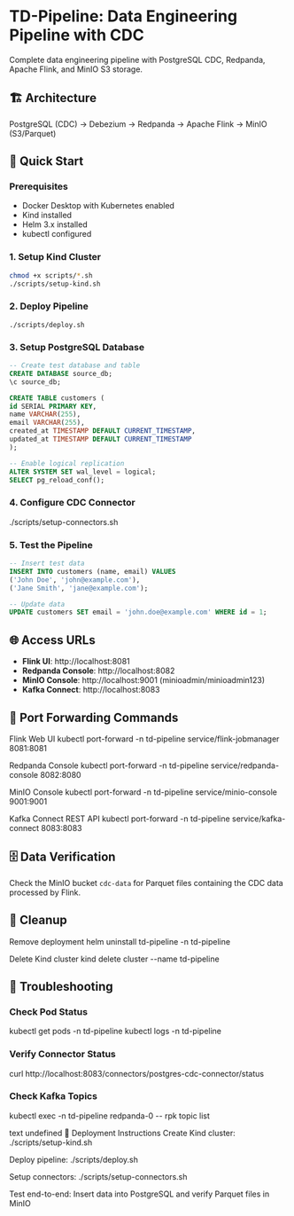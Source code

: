 # TD-Pipeline: Data Engineering Pipeline with CDC

Complete data engineering pipeline with PostgreSQL CDC, Redpanda, Apache Flink, and MinIO S3 storage.

## 🏗️ Architecture

PostgreSQL (CDC) → Debezium → Redpanda → Apache Flink → MinIO (S3/Parquet)


## 🚀 Quick Start

### Prerequisites
- Docker Desktop with Kubernetes enabled
- Kind installed
- Helm 3.x installed
- kubectl configured

### 1. Setup Kind Cluster
```bash
chmod +x scripts/*.sh
./scripts/setup-kind.sh
```

### 2. Deploy Pipeline
```
./scripts/deploy.sh
```


### 3. Setup PostgreSQL Database
```sql
-- Create test database and table
CREATE DATABASE source_db;
\c source_db;

CREATE TABLE customers (
id SERIAL PRIMARY KEY,
name VARCHAR(255),
email VARCHAR(255),
created_at TIMESTAMP DEFAULT CURRENT_TIMESTAMP,
updated_at TIMESTAMP DEFAULT CURRENT_TIMESTAMP
);

-- Enable logical replication
ALTER SYSTEM SET wal_level = logical;
SELECT pg_reload_conf();
```

### 4. Configure CDC Connector
./scripts/setup-connectors.sh


### 5. Test the Pipeline

```sql
-- Insert test data
INSERT INTO customers (name, email) VALUES
('John Doe', 'john@example.com'),
('Jane Smith', 'jane@example.com');

-- Update data
UPDATE customers SET email = 'john.doe@example.com' WHERE id = 1;
```


## 🌐 Access URLs

- **Flink UI**: http://localhost:8081
- **Redpanda Console**: http://localhost:8082  
- **MinIO Console**: http://localhost:9001 (minioadmin/minioadmin123)
- **Kafka Connect**: http://localhost:8083

## 🔧 Port Forwarding Commands

Flink Web UI
kubectl port-forward -n td-pipeline service/flink-jobmanager 8081:8081

Redpanda Console
kubectl port-forward -n td-pipeline service/redpanda-console 8082:8080

MinIO Console
kubectl port-forward -n td-pipeline service/minio-console 9001:9001

Kafka Connect REST API
kubectl port-forward -n td-pipeline service/kafka-connect 8083:8083


## 🗄️ Data Verification

Check the MinIO bucket `cdc-data` for Parquet files containing the CDC data processed by Flink.

## 🧹 Cleanup
Remove deployment
helm uninstall td-pipeline -n td-pipeline

Delete Kind cluster
kind delete cluster --name td-pipeline


## 🐛 Troubleshooting

### Check Pod Status
kubectl get pods -n td-pipeline
kubectl logs -n td-pipeline <pod-name>


### Verify Connector Status
curl http://localhost:8083/connectors/postgres-cdc-connector/status


### Check Kafka Topics
kubectl exec -n td-pipeline redpanda-0 -- rpk topic list

text
undefined
🎯 Deployment Instructions
Create Kind cluster: ./scripts/setup-kind.sh

Deploy pipeline: ./scripts/deploy.sh

Setup connectors: ./scripts/setup-connectors.sh

Test end-to-end: Insert data into PostgreSQL and verify Parquet files in MinIO